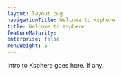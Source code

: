 ```yaml
---
layout: layout.pug
navigationTitle: Welcome to Ksphere
title: Welcome to Ksphere
featureMaturity:
enterprise: false
menuWeight: 5
---
```


Intro to Ksphere goes here. If any.
